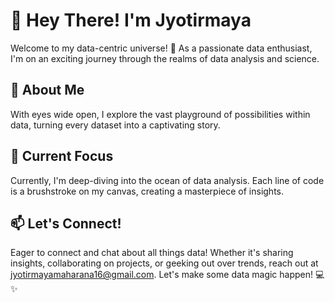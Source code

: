# 👋 Hey There! I'm Jyotirmaya

Welcome to my data-centric universe! 🚀 As a passionate data enthusiast, I'm on an exciting journey through the realms of data analysis and science.

## 👀 About Me

With eyes wide open, I explore the vast playground of possibilities within data, turning every dataset into a captivating story.

## 🌱 Current Focus

Currently, I'm deep-diving into the ocean of data analysis. Each line of code is a brushstroke on my canvas, creating a masterpiece of insights.

## 📫 Let's Connect!

Eager to connect and chat about all things data! Whether it's sharing insights, collaborating on projects, or geeking out over trends, reach out at [jyotirmayamaharana16@gmail.com](mailto:jyotirmayamaharana16@gmail.com). Let's make some data magic happen! 💻✨
